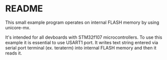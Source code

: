 # README

This small example program operates on internal FLASH memory by using
unicore-mx.

It's intended for all devboards with STM32f107 microcontrollers. To use this
example it is essential to use USART1 port.  It writes text string entered via
serial port terminal (ex. teraterm) into internal FLASH memory and then it
reads it.
